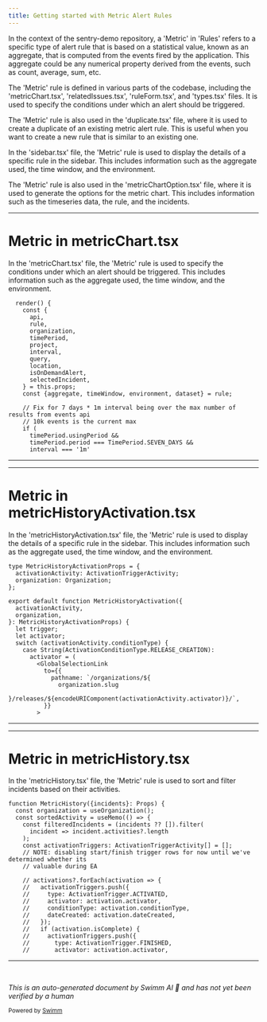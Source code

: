 ```yaml
---
title: Getting started with Metric Alert Rules
---
```

In the context of the sentry-demo repository, a 'Metric' in 'Rules' refers to a specific type of alert rule that is based on a statistical value, known as an aggregate, that is computed from the events fired by the application. This aggregate could be any numerical property derived from the events, such as count, average, sum, etc.

The 'Metric' rule is defined in various parts of the codebase, including the 'metricChart.tsx', 'relatedIssues.tsx', 'ruleForm.tsx', and 'types.tsx' files. It is used to specify the conditions under which an alert should be triggered.

The 'Metric' rule is also used in the 'duplicate.tsx' file, where it is used to create a duplicate of an existing metric alert rule. This is useful when you want to create a new rule that is similar to an existing one.

In the 'sidebar.tsx' file, the 'Metric' rule is used to display the details of a specific rule in the sidebar. This includes information such as the aggregate used, the time window, and the environment.

The 'Metric' rule is also used in the 'metricChartOption.tsx' file, where it is used to generate the options for the metric chart. This includes information such as the timeseries data, the rule, and the incidents.

<SwmSnippet path="/static/app/views/alerts/rules/metric/details/metricChart.tsx" line="500">

---

# Metric in metricChart.tsx

In the 'metricChart.tsx' file, the 'Metric' rule is used to specify the conditions under which an alert should be triggered. This includes information such as the aggregate used, the time window, and the environment.

```tsx
  render() {
    const {
      api,
      rule,
      organization,
      timePeriod,
      project,
      interval,
      query,
      location,
      isOnDemandAlert,
      selectedIncident,
    } = this.props;
    const {aggregate, timeWindow, environment, dataset} = rule;

    // Fix for 7 days * 1m interval being over the max number of results from events api
    // 10k events is the current max
    if (
      timePeriod.usingPeriod &&
      timePeriod.period === TimePeriod.SEVEN_DAYS &&
      interval === '1m'
```

---

</SwmSnippet>

<SwmSnippet path="/static/app/views/alerts/rules/metric/details/metricHistoryActivation.tsx" line="13">

---

# Metric in metricHistoryActivation.tsx

In the 'metricHistoryActivation.tsx' file, the 'Metric' rule is used to display the details of a specific rule in the sidebar. This includes information such as the aggregate used, the time window, and the environment.

```tsx
type MetricHistoryActivationProps = {
  activationActivity: ActivationTriggerActivity;
  organization: Organization;
};

export default function MetricHistoryActivation({
  activationActivity,
  organization,
}: MetricHistoryActivationProps) {
  let trigger;
  let activator;
  switch (activationActivity.conditionType) {
    case String(ActivationConditionType.RELEASE_CREATION):
      activator = (
        <GlobalSelectionLink
          to={{
            pathname: `/organizations/${
              organization.slug
            }/releases/${encodeURIComponent(activationActivity.activator)}/`,
          }}
        >
```

---

</SwmSnippet>

<SwmSnippet path="/static/app/views/alerts/rules/metric/details/metricHistory.tsx" line="23">

---

# Metric in metricHistory.tsx

In the 'metricHistory.tsx' file, the 'Metric' rule is used to sort and filter incidents based on their activities.

```tsx
function MetricHistory({incidents}: Props) {
  const organization = useOrganization();
  const sortedActivity = useMemo(() => {
    const filteredIncidents = (incidents ?? []).filter(
      incident => incident.activities?.length
    );
    const activationTriggers: ActivationTriggerActivity[] = [];
    // NOTE: disabling start/finish trigger rows for now until we've determined whether its
    // valuable during EA

    // activations?.forEach(activation => {
    //   activationTriggers.push({
    //     type: ActivationTrigger.ACTIVATED,
    //     activator: activation.activator,
    //     conditionType: activation.conditionType,
    //     dateCreated: activation.dateCreated,
    //   });
    //   if (activation.isComplete) {
    //     activationTriggers.push({
    //       type: ActivationTrigger.FINISHED,
    //       activator: activation.activator,
```

---

</SwmSnippet>

&nbsp;

*This is an auto-generated document by Swimm AI 🌊 and has not yet been verified by a human*

<SwmMeta version="3.0.0" repo-id="Z2l0aHViJTNBJTNBc2VudHJ5LWRlbW8lM0ElM0FTd2ltbS1EZW1v" repo-name="sentry-demo" doc-type="overview"><sup>Powered by [Swimm](/)</sup></SwmMeta>
